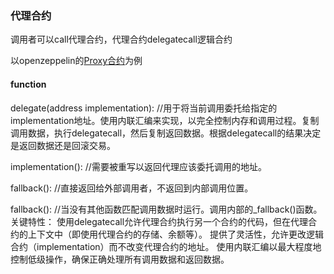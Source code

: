 ### 代理合约

调用者可以call代理合约，代理合约delegatecall逻辑合约


以openzeppelin的[Proxy合约](https://github.com/OpenZeppelin/openzeppelin-contracts/blob/master/contracts/proxy/Proxy.sol)为例

#### function

delegate(address implementation):
//用于将当前调用委托给指定的implementation地址。使用内联汇编来实现，以完全控制内存和调用过程。复制调用数据，执行delegatecall，然后复制返回数据。根据delegatecall的结果决定是返回数据还是回滚交易。

implementation():
//需要被重写以返回代理应该委托调用的地址。

fallback():
//直接返回给外部调用者，不返回到内部调用位置。

fallback():
//当没有其他函数匹配调用数据时运行。调用内部的_fallback()函数。
关键特性：
使用delegatecall允许代理合约执行另一个合约的代码，但在代理合约的上下文中（即使用代理合约的存储、余额等）。
提供了灵活性，允许更改逻辑合约（implementation）而不改变代理合约的地址。
使用内联汇编以最大程度地控制低级操作，确保正确处理所有调用数据和返回数据。